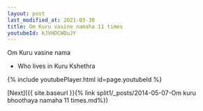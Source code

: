 ```yaml
---
layout: post
last_modified_at: 2021-03-30
title: Om Kuru vasine namaha 11 times
youtubeId: kJVHDCWDuJY
---
```

 
 
Om Kuru vasine nama 
 
 -  Who lives in Kuru Kshethra 
 
  
 
  
 
 
 
 
 
 


{% include youtubePlayer.html id=page.youtubeId %}
 
[Next]({{ site.baseurl }}{% link  split1/_posts/2014-05-07-Om kuru bhoothaya namaha 11 times.md%})
 
